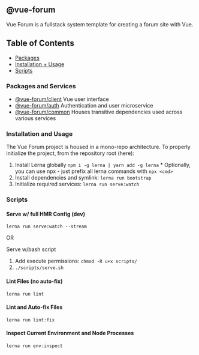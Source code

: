 ## @vue-forum
Vue Forum is a fullstack system template for creating a forum site with Vue.

## Table of Contents
  - [Packages](#pkg)
  - [Installation + Usage](#usage)
  - [Scripts](#scripts)

### <a name="pkg"></a> Packages and Services

  - [@vue-forum/client](https://github.com/MatthewZito/vue-forum/tree/master/packages/client) Vue user interface
  - [@vue-forum/auth](https://github.com/MatthewZito/vue-forum/tree/master/packages/auth) Authentication and user microservice
  - [@vue-forum/common](https://github.com/MatthewZito/vue-forum/tree/master/packages/common) Houses transitive dependencies used across various services

### <a name="usage"></a> Installation and Usage
The Vue Forum project is housed in a mono-repo architecture. To properly initialize the project, from the repository root (here):

  1. Install Lerna globally `npm i -g lerna | yarn add -g lerna`
    * Optionally, you can use npx - just prefix all lerna commands with `npx <cmd>`
  1. Install dependencies and symlink: `lerna run bootstrap`
  2. Initialize required services: `lerna run serve:watch`

### <a name="scripts"></a> Scripts

#### Serve w/ full HMR Config (dev)
```
lerna run serve:watch --stream
```

OR

Serve w/bash script
1. Add execute permissions: `chmod -R u+x scripts/`
2. `./scripts/serve.sh`

#### Lint Files (no auto-fix)
```
lerna run lint
```

#### Lint and Auto-fix Files
```
lerna run lint:fix
```

#### Inspect Current Environment and Node Processes
```
lerna run env:inspect
```

